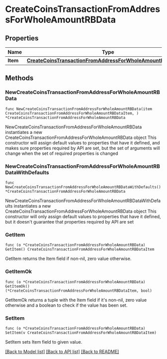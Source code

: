 # CreateCoinsTransactionFromAddressForWholeAmountRBData

## Properties

Name | Type | Description | Notes
------------ | ------------- | ------------- | -------------
**Item** | [**CreateCoinsTransactionFromAddressForWholeAmountRBDataItem**](CreateCoinsTransactionFromAddressForWholeAmountRBDataItem.md) |  | 

## Methods

### NewCreateCoinsTransactionFromAddressForWholeAmountRBData

`func NewCreateCoinsTransactionFromAddressForWholeAmountRBData(item CreateCoinsTransactionFromAddressForWholeAmountRBDataItem, ) *CreateCoinsTransactionFromAddressForWholeAmountRBData`

NewCreateCoinsTransactionFromAddressForWholeAmountRBData instantiates a new CreateCoinsTransactionFromAddressForWholeAmountRBData object
This constructor will assign default values to properties that have it defined,
and makes sure properties required by API are set, but the set of arguments
will change when the set of required properties is changed

### NewCreateCoinsTransactionFromAddressForWholeAmountRBDataWithDefaults

`func NewCreateCoinsTransactionFromAddressForWholeAmountRBDataWithDefaults() *CreateCoinsTransactionFromAddressForWholeAmountRBData`

NewCreateCoinsTransactionFromAddressForWholeAmountRBDataWithDefaults instantiates a new CreateCoinsTransactionFromAddressForWholeAmountRBData object
This constructor will only assign default values to properties that have it defined,
but it doesn't guarantee that properties required by API are set

### GetItem

`func (o *CreateCoinsTransactionFromAddressForWholeAmountRBData) GetItem() CreateCoinsTransactionFromAddressForWholeAmountRBDataItem`

GetItem returns the Item field if non-nil, zero value otherwise.

### GetItemOk

`func (o *CreateCoinsTransactionFromAddressForWholeAmountRBData) GetItemOk() (*CreateCoinsTransactionFromAddressForWholeAmountRBDataItem, bool)`

GetItemOk returns a tuple with the Item field if it's non-nil, zero value otherwise
and a boolean to check if the value has been set.

### SetItem

`func (o *CreateCoinsTransactionFromAddressForWholeAmountRBData) SetItem(v CreateCoinsTransactionFromAddressForWholeAmountRBDataItem)`

SetItem sets Item field to given value.



[[Back to Model list]](../README.md#documentation-for-models) [[Back to API list]](../README.md#documentation-for-api-endpoints) [[Back to README]](../README.md)


